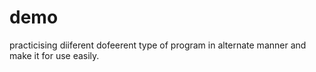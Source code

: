 # demo
practicising diiferent dofeerent type of program in alternate manner and make it  for use easily.
